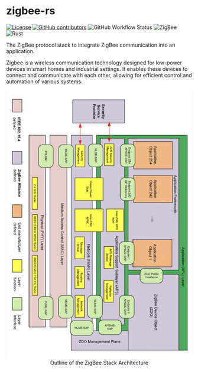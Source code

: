 # zigbee-rs

[![License](https://img.shields.io/github/license/thebino/zigbee-rs?style=for-the-badge)](./LICENSE.md)
[![GitHub contributors](https://img.shields.io/github/contributors/thebino/zigbee-rs?color=success&style=for-the-badge)](https://github.com/thebino/zigbee-rs/graphs/contributors)
![GitHub Workflow Status](https://img.shields.io/github/actions/workflow/status/thebino/zigbee-rs/ci.yaml?style=for-the-badge)
![ZigBee](https://img.shields.io/badge/zigbee-22.1.0-blue?color=4285F4&logo=zigbee&style=for-the-badge)
![Rust](https://img.shields.io/badge/rust-2021-orange?color=E45928&logo=rust&style=for-the-badge)

The ZigBee protocol stack to integrate ZigBee communication into an application.

Zigbee is a wireless communication technology designed for low-power devices in smart homes and industrial settings. 
It enables these devices to connect and communicate with each other, allowing for efficient control and automation of various systems.

<p align="center">
<img src="./docs/stack_architecture_outline.png" alt="Outline of the ZigBee Stack Architecture" width="700" /><br />
<span>Outline of the ZigBee Stack Architecture</span>
</p>

